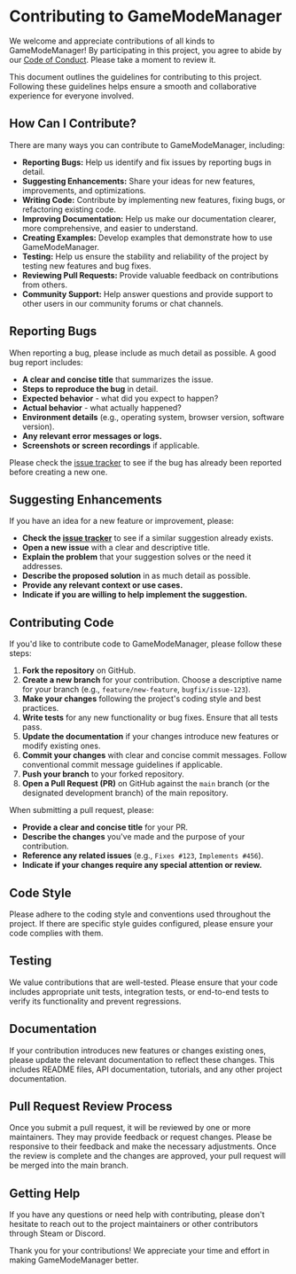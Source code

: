 # Contributing to GameModeManager

We welcome and appreciate contributions of all kinds to GameModeManager! By participating in this project, you agree to abide by our [Code of Conduct](CODE_OF_CONDUCT.md). Please take a moment to review it.

This document outlines the guidelines for contributing to this project. Following these guidelines helps ensure a smooth and collaborative experience for everyone involved.

## How Can I Contribute?

There are many ways you can contribute to GameModeManager, including:

* **Reporting Bugs:** Help us identify and fix issues by reporting bugs in detail.
* **Suggesting Enhancements:** Share your ideas for new features, improvements, and optimizations.
* **Writing Code:** Contribute by implementing new features, fixing bugs, or refactoring existing code.
* **Improving Documentation:** Help us make our documentation clearer, more comprehensive, and easier to understand.
* **Creating Examples:** Develop examples that demonstrate how to use GameModeManager.
* **Testing:** Help us ensure the stability and reliability of the project by testing new features and bug fixes.
* **Reviewing Pull Requests:** Provide valuable feedback on contributions from others.
* **Community Support:** Help answer questions and provide support to other users in our community forums or chat channels.

## Reporting Bugs

When reporting a bug, please include as much detail as possible. A good bug report includes:

* **A clear and concise title** that summarizes the issue.
* **Steps to reproduce the bug** in detail.
* **Expected behavior** - what did you expect to happen?
* **Actual behavior** - what actually happened?
* **Environment details** (e.g., operating system, browser version, software version).
* **Any relevant error messages or logs.**
* **Screenshots or screen recordings** if applicable.

Please check the [issue tracker](https://github.com/nickj609/GameModeManager/issues) to see if the bug has already been reported before creating a new one.

## Suggesting Enhancements

If you have an idea for a new feature or improvement, please:

* **Check the [issue tracker](https://github.com/nickj609/GameModeManager/issues)** to see if a similar suggestion already exists.
* **Open a new issue** with a clear and descriptive title.
* **Explain the problem** that your suggestion solves or the need it addresses.
* **Describe the proposed solution** in as much detail as possible.
* **Provide any relevant context or use cases.**
* **Indicate if you are willing to help implement the suggestion.**

## Contributing Code

If you'd like to contribute code to GameModeManager, please follow these steps:

1. **Fork the repository** on GitHub.
2. **Create a new branch** for your contribution. Choose a descriptive name for your branch (e.g., `feature/new-feature`, `bugfix/issue-123`).
3. **Make your changes** following the project's coding style and best practices.
4. **Write tests** for any new functionality or bug fixes. Ensure that all tests pass.
5. **Update the documentation** if your changes introduce new features or modify existing ones.
6. **Commit your changes** with clear and concise commit messages. Follow conventional commit message guidelines if applicable.
7. **Push your branch** to your forked repository.
8. **Open a Pull Request (PR)** on GitHub against the `main` branch (or the designated development branch) of the main repository.

When submitting a pull request, please:

* **Provide a clear and concise title** for your PR.
* **Describe the changes** you've made and the purpose of your contribution.
* **Reference any related issues** (e.g., `Fixes #123`, `Implements #456`).
* **Indicate if your changes require any special attention or review.**

## Code Style

Please adhere to the coding style and conventions used throughout the project. If there are specific style guides configured, please ensure your code complies with them.

## Testing

We value contributions that are well-tested. Please ensure that your code includes appropriate unit tests, integration tests, or end-to-end tests to verify its functionality and prevent regressions.

## Documentation

If your contribution introduces new features or changes existing ones, please update the relevant documentation to reflect these changes. This includes README files, API documentation, tutorials, and any other project documentation.

## Pull Request Review Process

Once you submit a pull request, it will be reviewed by one or more maintainers. They may provide feedback or request changes. Please be responsive to their feedback and make the necessary adjustments. Once the review is complete and the changes are approved, your pull request will be merged into the main branch.

## Getting Help

If you have any questions or need help with contributing, please don't hesitate to reach out to the project maintainers or other contributors through Steam or Discord.

Thank you for your contributions! We appreciate your time and effort in making GameModeManager better.
